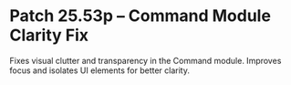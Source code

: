 # Patch 25.53p – Command Module Clarity Fix

Fixes visual clutter and transparency in the Command module. Improves focus and isolates UI elements for better clarity.
